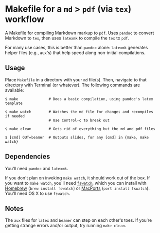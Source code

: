 # Makefile for a `md` > `pdf` (via `tex`) workflow

A Makefile for compiling Markdown markup to `pdf`. Uses `pandoc` to convert
Markdown to `tex`, then uses `latexmk` to compile the `tex` to `pdf`.

For many use cases, this is better than `pandoc` alone: `latexmk` generates
helper files (e.g., `aux`'s) that help speed along non-initial compilations.

## Usage

Place `Makefile` in a directory with your `md` file(s). Then, navigate to that
directory with Terminal (or whatever). The following commands are available:

```
$ make              # Does a basic compilation, using pandoc's latex template
```

```
$ make watch        # Watches the md file for changes and recompiles if needed
                    # Use Control-c to break out
```

```
$ make clean        # Gets rid of everything but the md and pdf files
```

```
$ [cmd] OUT=beamer  # Outputs slides, for any [cmd] in {make, make watch}
```

## Dependencies

You'll need `pandoc` and `latexmk`.

If you don't plan on invoking `make watch`, it should work out of the box. If
you want to `make watch`, you'll need
[`fswatch`](https://github.com/emcrisostomo/fswatch), which you can install
with [Homebrew](http://brew.sh/) (`brew install fswatch`) or
[MacPorts](https://www.macports.org/) (`port install fswatch`). You'll need OS
X to use `fswatch`.

## Notes

The `aux` files for `latex` and `beamer` can step on each other's toes. If
you're getting strange errors and/or output, try running `make clean`.
